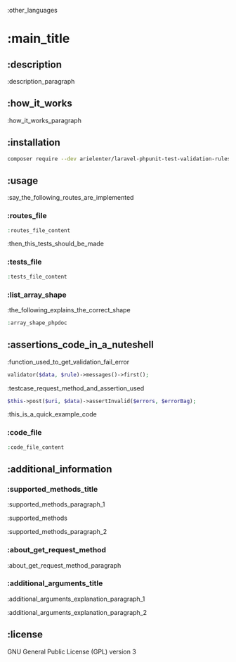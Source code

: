 :other_languages

# **:main_title**

## :description

:description_paragraph

## :how_it_works

:how_it_works_paragraph

## :installation

```bash
composer require --dev arielenter/laravel-phpunit-test-validation-rules
```

## :usage

:say_the_following_routes_are_implemented

### :routes_file

```php
:routes_file_content
```

:then_this_tests_should_be_made

### :tests_file

```php
:tests_file_content
```

### :list_array_shape

:the_following_explains_the_correct_shape

```php
:array_shape_phpdoc
```

## :assertions_code_in_a_nuteshell

:function_used_to_get_validation_fail_error

```php
validator($data, $rule)->messages()->first();
```

:testcase_request_method_and_assertion_used

```php
$this->post($uri, $data)->assertInvalid($errors, $errorBag);
```

:this_is_a_quick_example_code

### :code_file

```php
:code_file_content
```

## :additional_information

### :supported_methods_title

:supported_methods_paragraph_1

:supported_methods

:supported_methods_paragraph_2

### :about_get_request_method

:about_get_request_method_paragraph

### :additional_arguments_title

:additional_arguments_explanation_paragraph_1

:additional_arguments_explanation_paragraph_2

## :license

GNU General Public License (GPL) version 3